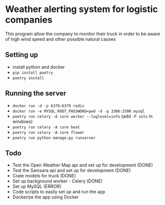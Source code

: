 # Weather alerting system for logistic companies

This program allow the company to monitor their truck in order to be aware of high wind speed and other possible natural causes

## Setting up

- install python and docker
- `pip install poetry`
- `poetry install`

## Running the server

- `docker run -d -p 6379:6379 redis`
- `docker run -e MYSQL_ROOT_PASSWORD=pwd -d -p 3306:3306 mysql`
- `poetry run celery -A core worker --loglevel=info` (add `-P solo` in windows)
- `poetry run celery -A core beat`
- `poetry run celery -A core flower`
- `poetry run python manage.py runserver`

## Todo

- Test the Open Weather Map api and set up for development (DONE)
- Test the Samsara api and set up for development (DONE)
- Crate models for truck (DONE)
- Set up background worker - Celery (DONE)
- Set up MySQL (ERROR)
- Code scripts to easily set up and run the app
- Dockerize the app using Docker

